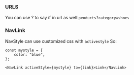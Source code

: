 ### URLS

You can use ? to say if in url as well `peoducts?category=shoes`

### NavLink

NavStyle can use customized css with `activestyle`
So:

```
const mystyle = {
    color: "blue",
};

<NavLink activeStyle={mystyle} to={link}>Link</NavLink>
```
